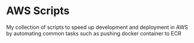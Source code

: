 # AWS Scripts
My collection of scripts to speed up development and deployment in AWS by automating common tasks such as pushing docker container to ECR

